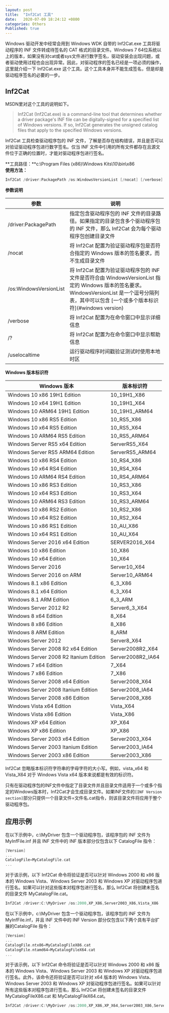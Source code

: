 ```yaml
---
layout: post
title:  "Inf2Cat 工具"
date:   2020-07-09 18:24:12 +0800
categories: Others
Published: true
---
```

Windows 驱动开发中经常会用到 Windows WDK 自带的 Inf2Cat.exe 工具将驱动程序的 INF 文件转成待签名的 CAT 格式的目录文件。Windows 7 64位系统以上的版本，如果没有对cat或者sys文件进行数字签名，驱动安装会出现问题，或者驱动使用过程也会出现异常。因此，对驱动程序的签名已经是一项必须的操作，这里就介绍一下 Inf2Cat.exe 这个工具。这个工具本身并不能生成签名，但是却是驱动程序签名的必要的一步。

## Inf2Cat
MSDN里对这个工具的说明如下。
> Inf2Cat (Inf2Cat.exe) is a command-line tool that determines whether a driver package's INF file can be digitally-signed for a specified list of Windows versions. If so, Inf2Cat generates the unsigned catalog files that apply to the specified Windows versions.

Inf2Cat 工具检查驱动程序包的 INF 文件，了解是否存在结构错误，并且是否可以对验证驱动程序包进行数字签名。仅当 INF 文件中引用的所有文件都存在且源文件位于正确的位置时，才能对驱动程序包进行签名。

**工具路径：**c:\Program Files (x86)\Windows Kits\10\bin\x86    
**使用方法：**
```c
Inf2Cat /driver:PackagePath /os:WindowsVersionList [/nocat] [/verbose] [/?] [other switches]
```
**参数说明**   

|参数|说明|
|---|---|
|/driver:PackagePath|指定包含驱动程序包的 INF 文件的目录路径。如果指定的目录包含多个驱动程序包的 INF 文件，那么 Inf2Cat 会为每个驱动程序包创建目录文件|
|/nocat|将 Inf2Cat 配置为验证驱动程序包是否符合指定的 Windows 版本的签名要求，而不生成目录文件|
|/os:WindowsVersionList|将 Inf2Cat 配置为验证驱动程序包的 INF 文件是否符合由 WindowsVersionList 指定的 Windows 版本的签名要求。WindowsVersionList 是一个逗号分隔列表，其中可以包含 [一个或多个版本标识符](#windows version)|
|/verbose|将 Inf2Cat 配置为在命令窗口中显示详细信息|
|/?|将 Inf2Cat 配置为在命令窗口中显示帮助信息|
|/uselocaltime|运行驱动程序时间戳验证测试时使用本地时区|




<span id="windows version">**Windows 版本标识符**</span>

|Windows 版本|版本标识符|
|--- |--- |
|Windows 10 x86 19H1 Edition|10_19H1_X86|
|Windows 10 x64 19H1 Edition|10_19H1_X64|
|Windows 10 ARM64 19H1 Edition|10_19H1_ARM64|
|Windows 10 x86 RS5 Edition|10_RS5_X86|
|Windows 10 x64 RS5 Edition|10_RS5_X64|
|Windows 10 ARM64 RS5 Edition|10_RS5_ARM64|
|Windows Server RS5 x64 Edition|ServerRS5_X64|
|Windows Server RS5 ARM64 Edition|ServerRS5_ARM64|
|Windows 10 x86 RS4 Edition|10_RS4_X86|
|Windows 10 x64 RS4 Edition|10_RS4_X64|
|Windows 10 ARM64 RS4 Edition|10_RS4_ARM64|
|Windows 10 x86 RS3 Edition|10_RS3_X86|
|Windows 10 x64 RS3 Edition|10_RS3_X64|
|Windows 10 ARM64 RS3 Edition|10_RS3_ARM64|
|Windows 10 x86 RS2 Edition|10_RS2_X86|
|Windows 10 x64 RS2 Edition|10_RS2_X64|
|Windows 10 x86 RS1 Edition|10_AU_X86|
|Windows 10 x64 RS1 Edition|10_AU_X64|
|Windows Server 2016 x64 Edition|SERVER2016_X64|
|Windows 10 x86 Edition|10_X86|
|Windows 10 x64 Edition|10_X64|
|Windows Server 2016|Server10_X64|
|Windows Server 2016 on ARM|Server10_ARM64|
|Windows 8.1 x86 Edition|6_3_X86|
|Windows 8.1 x64 Edition|6_3_X64|
|Windows 8.1 ARM Edition|6_3_ARM|
|Windows Server 2012 R2|Server6_3_X64|
|Windows 8 x64 Edition|8_X64|
|Windows 8 x86 Edition|8_X86|
|Windows 8 ARM Edition|8_ARM|
|Windows Server 2012|Server8_X64|
|Windows Server 2008 R2 x64 Edition|Server2008R2_X64|
|Windows Server 2008 R2 Itanium Edition|Server2008R2_IA64|
|Windows 7 x64 Edition|7_X64|
|Windows 7 x86 Edition|7_X86|
|Windows Server 2008 x64 Edition|Server2008_X64|
|Windows Server 2008 Itanium Edition|Server2008_IA64|
|Windows Server 2008 x86 Edition|Server2008_X86|
|Windows Vista x64 Edition|Vista_X64|
|Windows Vista x86 Edition|Vista_X86|
|Windows XP x64 Edition|XP_X64|
|Windows XP x86 Edition|XP_X86|
|Windows Server 2003 x64 Edition|Server2003_X64|
|Windows Server 2003 Itanium Edition|Server2003_IA64|
|Windows Server 2003 x86 Edition|Server2003_X86|

Inf2Cat 忽略版本标识符字符串的字母字符的大小写。例如，vista_x64 和 Vista_X64 对于 Windows Vista x64 版本来说都是有效的标识符。

只有在驱动程序包的INF文件中指定了目录文件并且目录文件适用于一个或多个指定的Windows版本时，Inf2Cat才会生成目录文件。如果INF文件的`[INF Version section]`部分只提供一个目录文件=文件名.cat指令，则该目录文件将应用于整个驱动程序包。

## 应用示例
在以下示例中，c:\MyDriver 包含一个驱动程序包，该程序包的 INF 文件为 MyInfFile.inf 并且 INF 文件中的 INF 版本部分仅包含以下 CatalogFile 指令：
```c
[Version]
...
CatalogFile=MyCatalogFile.cat
...
```
对于该示例，以下 Inf2Cat 命令将验证是否可以针对 Windows 2000 和 x86 版本的 Windows Vista、Windows Server 2003 和 Windows XP 对驱动程序包进行签名。如果可以针对这些版本对程序包进行签名，那么 Inf2Cat 将创建未签名的目录文件 MyCatalogFile.cat。
```c
Inf2Cat /driver:C:\MyDriver /os:2000,XP_X86,Server2003_X86,Vista_X86
```

在以下示例中，c:\MyDriver 包含一个驱动程序包，该程序包的 INF 文件为 MyInfFile.inf，并且 INF 文件中的 INF Version 部分仅包含以下两个具有平台扩展的CatalogFile 指令：
```c
[Version]
...
CatalogFile.ntx86=MyCatalogFileX86.cat
CatalogFile.ntamd64=MyCatalogFileX64.cat
...
```
对于该示例，以下 Inf2Cat 命令将验证是否可以针对 Windows 2000 和 x86 版本的 Windows Vista、Windows Server 2003 和 Windows XP 对驱动程序包进行签名。此外，该命令还将验证是否可以针对 x64 版本的 Windows Vista、Windows Server 2003 和 Windows XP 对驱动程序包进行签名。如果可以针对所有这些版本对程序包进行签名，那么 Inf2Cat 将创建未签名的目录文件 MyCatalogFileX86.cat 和 MyCatalogFileX64.cat。

```c
Inf2Cat /driver:C:\MyDriver /os:2000,XP_X86,XP_X64,Server2003_X86,Server2003_X64,Vista_X86,Vista_X64
```

